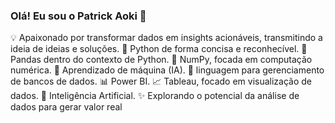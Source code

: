 ### Olá! Eu sou o Patrick Aoki 👋

💡  Apaixonado por transformar dados em insights acionáveis, transmitindo a ideia de ideias e soluções.
🐍 Python de forma concisa e reconhecível.
🐼 Pandas dentro do contexto de Python.
🔢 NumPy, focada em computação numérica.
🧠 Aprendizado de máquina (IA).
💾 linguagem para gerenciamento de bancos de dados.
📊 Power BI.
📈 Tableau, focado em visualização de dados.
🤖 Inteligência Artificial.
✨ Explorando o potencial da análise de dados para gerar valor real

